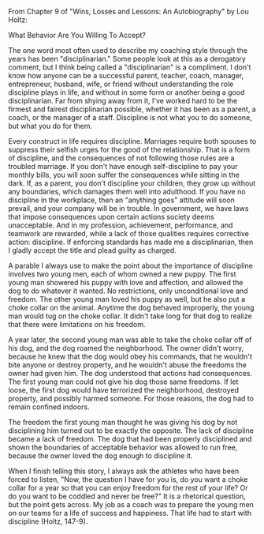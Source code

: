From Chapter 9 of "Wins, Losses and Lessons: An Autobiography" by Lou Holtz:

What Behavior Are You Willing To Accept?

The one word most often used to describe my coaching style through the years has been "disciplinarian."  Some people look at this as a derogatory comment, but I think being called a "disciplinarian" is a compliment.  I don't know how anyone can be a successful parent, teacher, coach, manager, entrepreneur, husband, wife, or friend without understanding the role discipline plays in life, and without in some form or another being a good disciplinarian.  Far from shying away from it, I've worked hard to be the firmest and fairest disciplinarian possible, whether it has been as a parent, a coach, or the manager of a staff.  Discipline is not what you to do someone, but what you do for them.

Every construct in life requires discipline.  Marriages require both spouses to suppress their selfish urges for the good of the relationship.  That is a form of discipline, and the consequences of not following those rules are a troubled marriage.  If you don't have enough self-discipline to pay your monthly bills, you will soon suffer the consequences while sitting in the dark.  If, as a parent, you don't discipline your children, they grow up without any boundaries, which damages them well into adulthood.  If you have no discipline in the workplace, then an "anything goes" attitude will soon prevail, and your company will be in trouble.  In government, we have laws that impose consequences upon certain actions society deems unacceptable.  And in my profession, achievement, performance, and teamwork are rewarded, while a lack of those qualities requires corrective action: discipline.  If enforcing standards has made me a disciplinarian, then I gladly accept the title and plead guilty as charged.

A parable I always use to make the point about the importance of discipline involves two young men, each of whom owned a new puppy.  The first young man showered his puppy with love and affection, and allowed the dog to do whatever it wanted.  No restrictions, only unconditional love and freedom.  The other young man loved his puppy as well, but he also put a choke collar on the animal.  Anytime the dog behaved improperly, the young man would tug on the choke collar.  It didn't take long for that dog to realize that there were limitations on his freedom.

A year later, the second young man was able to take the choke collar off of his dog, and the dog roamed the neighborhood.  The owner didn't worry, because he knew that the dog would obey his commands, that he wouldn't bite anyone or destroy property, and he wouldn't abuse the freedoms the owner had given him.  The dog understood that actions had consequences.  The first young man could not give his dog those same freedoms.  If let loose, the first dog would have terrorized the neighborhood, destroyed property, and possibly harmed someone.  For those reasons, the dog had to remain confined indoors.

The freedom the first young man thought he was giving his dog by not disciplining him turned out to be exactly the opposite.  The lack of discipline became a lack of freedom.  The dog that had been properly disciplined and shown the boundaries of acceptable behavior was allowed to run free, because the owner loved the dog enough to discipline it.

When I finish telling this story, I always ask the athletes who have been forced to listen, "Now, the question I have for you is, do you want a choke collar for a year so that you can enjoy freedom for the rest of your life?  Or do you want to be coddled and never be free?"  It is a rhetorical question, but the point gets across.  My job as a coach was to prepare the young men on our teams for a life of success and happiness.  That life had to start with discipline (Holtz, 147-9).
